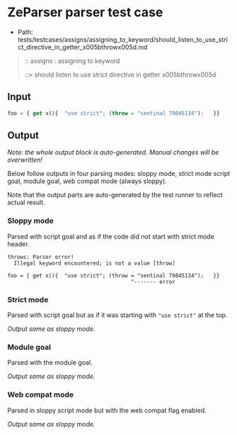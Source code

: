 # ZeParser parser test case

- Path: tests/testcases/assigns/assigning_to_keyword/should_listen_to_use_strict_directive_in_getter_x005bthrowx005d.md

> :: assigns : assigning to keyword
>
> ::> should listen to use strict directive in getter x005bthrowx005d

## Input

`````js
foo = { get x(){  "use strict"; (throw = "sentinal 79845134");   }}
`````

## Output

_Note: the whole output block is auto-generated. Manual changes will be overwritten!_

Below follow outputs in four parsing modes: sloppy mode, strict mode script goal, module goal, web compat mode (always sloppy).

Note that the output parts are auto-generated by the test runner to reflect actual result.

### Sloppy mode

Parsed with script goal and as if the code did not start with strict mode header.

`````
throws: Parser error!
  Illegal keyword encountered; is not a value [throw]

foo = { get x(){  "use strict"; (throw = "sentinal 79845134");   }}
                                       ^------- error
`````

### Strict mode

Parsed with script goal but as if it was starting with `"use strict"` at the top.

_Output same as sloppy mode._

### Module goal

Parsed with the module goal.

_Output same as sloppy mode._

### Web compat mode

Parsed in sloppy script mode but with the web compat flag enabled.

_Output same as sloppy mode._
